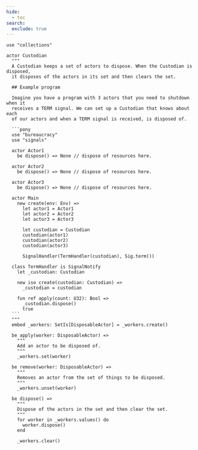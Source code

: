```yaml
---
hide:
  - toc
search:
  exclude: true
---
```

```````pony linenums="1"
use "collections"

actor Custodian
  """
  A Custodian keeps a set of actors to dispose. When the Custodian is disposed,
  it disposes of the actors in its set and then clears the set.

  ## Example program

  Imagine you have a program with 3 actors that you need to shutdown when it
  receives a TERM signal. We can set up a Custodian that knows about each
  of our actors and when a TERM signal is received, is disposed of.

  ```pony
  use "bureaucracy"
  use "signals"

  actor Actor1
    be dispose() => None // dispose of resources here.

  actor Actor2
    be dispose() => None // dispose of resources here.

  actor Actor3
    be dispose() => None // dispose of resources here.

  actor Main
    new create(env: Env) =>
      let actor1 = Actor1
      let actor2 = Actor2
      let actor3 = Actor3

      let custodian = Custodian
      custodian(actor1)
      custodian(actor2)
      custodian(actor3)

      SignalHandler(TermHandler(custodian), Sig.term())

  class TermHandler is SignalNotify
    let _custodian: Custodian

    new iso create(custodian: Custodian) =>
      _custodian = custodian

    fun ref apply(count: U32): Bool =>
      _custodian.dispose()
      true
  ```
  """
  embed _workers: SetIs[DisposableActor] = _workers.create()

  be apply(worker: DisposableActor) =>
    """
    Add an actor to be disposed of.
    """
    _workers.set(worker)

  be remove(worker: DisposableActor) =>
    """
    Removes an actor from the set of things to be disposed.
    """
    _workers.unset(worker)

  be dispose() =>
    """
    Dispose of the actors in the set and then clear the set.
    """
    for worker in _workers.values() do
      worker.dispose()
    end

    _workers.clear()

```````